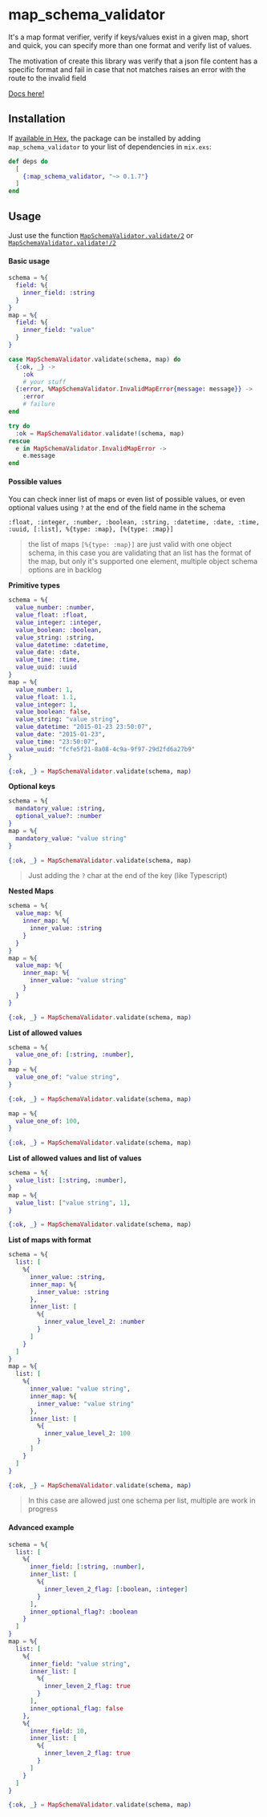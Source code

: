 # map_schema_validator

It's a map format verifier, verify if keys/values exist in a given map, short and quick, you can specify more than one 
format and verify list of values.

The motivation of create this library was verify that a json file content has a specific format and fail in case that 
not matches raises an error with the route to the invalid field

[Docs here!](https://hexdocs.pm/map_schema_validator)

## Installation

If [available in Hex](https://hex.pm/packages/map_schema_validator/0.1.7), the package can be installed
by adding `map_schema_validator` to your list of dependencies in `mix.exs`:

```elixir
def deps do
  [
    {:map_schema_validator, "~> 0.1.7"}
  ]
end
```

## Usage

Just use the function [`MapSchemaValidator.validate/2`](https://hexdocs.pm/map_schema_validator/MapSchemaValidator.html#validate/2) 
or [`MapSchemaValidator.validate!/2`](https://hexdocs.pm/map_schema_validator/MapSchemaValidator.html#validate!/2)

#### Basic usage

```elixir
schema = %{
  field: %{
    inner_field: :string
  }
}
map = %{
  field: %{
    inner_field: "value"
  }
}

case MapSchemaValidator.validate(schema, map) do
  {:ok, _} ->
    :ok
    # your stuff
  {:error, %MapSchemaValidator.InvalidMapError{message: message}} ->
    :error
    # failure
end

try do
  :ok = MapSchemaValidator.validate!(schema, map)
rescue
  e in MapSchemaValidator.InvalidMapError -> 
    e.message
end
```

#### Possible values

You can check inner list of maps or even list of possible values, or even optional values using `?` at the end of the
field name in the schema

```
:float, :integer, :number, :boolean, :string, :datetime, :date, :time, :uuid, [:list], %{type: :map}, [%{type: :map}]
```

> the list of maps `[%{type: :map}]` are just valid with one object schema, in this case you are validating that an list
> has the format of the map, but only it's supported one element, multiple object schema options are in backlog

**Primitive types**

```elixir
schema = %{
  value_number: :number,
  value_float: :float,
  value_integer: :integer,
  value_boolean: :boolean,
  value_string: :string,
  value_datetime: :datetime,
  value_date: :date,
  value_time: :time,
  value_uuid: :uuid
}
map = %{
  value_number: 1,
  value_float: 1.1,
  value_integer: 1,
  value_boolean: false,
  value_string: "value string",
  value_datetime: "2015-01-23 23:50:07",
  value_date: "2015-01-23",
  value_time: "23:50:07",
  value_uuid: "fcfe5f21-8a08-4c9a-9f97-29d2fd6a27b9"
}

{:ok, _} = MapSchemaValidator.validate(schema, map)
```

**Optional keys**

```elixir
schema = %{
  mandatory_value: :string,
  optional_value?: :number
}
map = %{
  mandatory_value: "value string"
}

{:ok, _} = MapSchemaValidator.validate(schema, map)
```

> Just adding the `?` char at the end of the key (like Typescript)

**Nested Maps**

```elixir
schema = %{
  value_map: %{
    inner_map: %{
      inner_value: :string
    }
  }
}
map = %{
  value_map: %{
    inner_map: %{
      inner_value: "value string"
    }
  }
}

{:ok, _} = MapSchemaValidator.validate(schema, map)
```

**List of allowed values**

```elixir
schema = %{
  value_one_of: [:string, :number],
}
map = %{
  value_one_of: "value string",
}

{:ok, _} = MapSchemaValidator.validate(schema, map)

map = %{
  value_one_of: 100,
}

{:ok, _} = MapSchemaValidator.validate(schema, map)
```

**List of allowed values and list of values**

```elixir
schema = %{
  value_list: [:string, :number],
}
map = %{
  value_list: ["value string", 1],
}

{:ok, _} = MapSchemaValidator.validate(schema, map)
```

**List of maps with format**

```elixir
schema = %{
  list: [
    %{
      inner_value: :string,
      inner_map: %{
        inner_value: :string
      },
      inner_list: [
        %{
          inner_value_level_2: :number
        }
      ]
    }  
  ]
}
map = %{
  list: [
    %{
      inner_value: "value string",
      inner_map: %{
        inner_value: "value string"
      },
      inner_list: [
        %{
          inner_value_level_2: 100
        }
      ]
    }  
  ]
}

{:ok, _} = MapSchemaValidator.validate(schema, map)
```

> In this case are allowed just one schema per list, multiple are work in progress

#### Advanced example

```elixir
schema = %{
  list: [
    %{
      inner_field: [:string, :number],
      inner_list: [
        %{
          inner_leven_2_flag: [:boolean, :integer]
        }
      ],
      inner_optional_flag?: :boolean
    }
  ]
}
map = %{
  list: [
    %{
      inner_field: "value string",
      inner_list: [
        %{
          inner_leven_2_flag: true
        }
      ],
      inner_optional_flag: false
    },
    %{
      inner_field: 10,
      inner_list: [
        %{
          inner_leven_2_flag: true
        }
      ]
    }
  ]
}

{:ok, _} = MapSchemaValidator.validate(schema, map)
```

